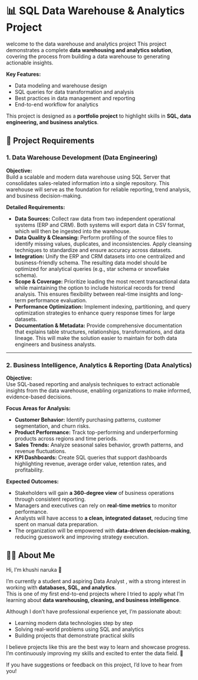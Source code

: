 # 📊 SQL Data Warehouse & Analytics Project

welcome to the data warehouse and analytics project
This project demonstrates a complete **data warehousing and analytics solution**, covering the process from building a data warehouse to generating actionable insights.  

**Key Features:**  
- Data modeling and warehouse design  
- SQL queries for data transformation and analysis  
- Best practices in data management and reporting  
- End-to-end workflow for analytics  

This project is designed as a **portfolio project** to highlight skills in **SQL, data engineering, and business analytics**.  

## 📌 Project Requirements  

### 1. Data Warehouse Development (Data Engineering)  

**Objective:**  
Build a scalable and modern data warehouse using SQL Server that consolidates sales-related information into a single repository. This warehouse will serve as the foundation for reliable reporting, trend analysis, and business decision-making.  

**Detailed Requirements:**  
- **Data Sources:** Collect raw data from two independent operational systems (ERP and CRM). Both systems will export data in CSV format, which will then be ingested into the warehouse.  
- **Data Quality & Cleansing:** Perform profiling of the source files to identify missing values, duplicates, and inconsistencies. Apply cleansing techniques to standardize and ensure accuracy across datasets.  
- **Integration:** Unify the ERP and CRM datasets into one centralized and business-friendly schema. The resulting data model should be optimized for analytical queries (e.g., star schema or snowflake schema).  
- **Scope & Coverage:** Prioritize loading the most recent transactional data while maintaining the option to include historical records for trend analysis. This ensures flexibility between real-time insights and long-term performance evaluation.  
- **Performance Optimization:** Implement indexing, partitioning, and query optimization strategies to enhance query response times for large datasets.  
- **Documentation & Metadata:** Provide comprehensive documentation that explains table structures, relationships, transformations, and data lineage. This will make the solution easier to maintain for both data engineers and business analysts.  

---

### 2. Business Intelligence, Analytics & Reporting (Data Analytics)  

**Objective:**  
Use SQL-based reporting and analysis techniques to extract actionable insights from the data warehouse, enabling organizations to make informed, evidence-based decisions.  

**Focus Areas for Analysis:**  
- **Customer Behavior:** Identify purchasing patterns, customer segmentation, and churn risks.  
- **Product Performance:** Track top-performing and underperforming products across regions and time periods.  
- **Sales Trends:** Analyze seasonal sales behavior, growth patterns, and revenue fluctuations.  
- **KPI Dashboards:** Create SQL queries that support dashboards highlighting revenue, average order value, retention rates, and profitability.  

**Expected Outcomes:**  
- Stakeholders will gain **a 360-degree view** of business operations through consistent reporting.  
- Managers and executives can rely on **real-time metrics** to monitor performance.  
- Analysts will have access to **a clean, integrated dataset**, reducing time spent on manual data preparation.  
- The organization will be empowered with **data-driven decision-making**, reducing guesswork and improving strategy execution.  
## 👩‍💻 About Me  

Hi, I’m khushi naruka 👋  

I’m currently a student and aspiring Data Analyst , with a strong interest in working with **databases, SQL, and analytics**.  
This is one of my first end-to-end projects where I tried to apply what I’m learning about **data warehousing, cleaning, and business intelligence**.  

Although I don’t have professional experience yet, I’m passionate about:  
- Learning modern data technologies step by step  
- Solving real-world problems using SQL and analytics  
- Building projects that demonstrate practical skills  

I believe projects like this are the best way to learn and showcase progress. I’m continuously improving my skills and excited to enter the data field. 🚀  

If you have suggestions or feedback on this project, I’d love to hear from you!  



